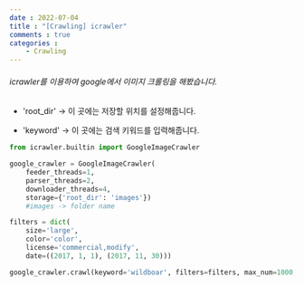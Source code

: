 ```yaml
---
date : 2022-07-04
title : "[Crawling] icrawler"
comments : true
categories :
    - Crawling
---
```


###### icrawler를 이용하여 google에서 이미지 크롤링을 해봤습니다.
* 'root_dir'
-> 이 곳에는 저장할 위치를 설정해줍니다.

* 'keyword'
-> 이 곳에는 검색 키워드를 입력해줍니다.

```python
from icrawler.builtin import GoogleImageCrawler

google_crawler = GoogleImageCrawler(
    feeder_threads=1,
    parser_threads=2,
    downloader_threads=4,
    storage={'root_dir': 'images'})
    #images -> folder name

filters = dict(
    size='large',
    color='color',
    license='commercial,modify',
    date=((2017, 1, 1), (2017, 11, 30)))

google_crawler.crawl(keyword='wildboar', filters=filters, max_num=1000, file_idx_offset=0)
```